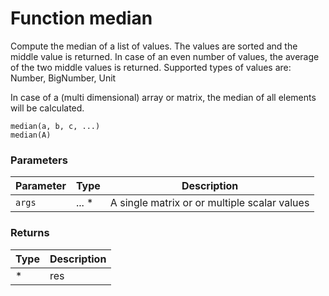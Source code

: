 # Function median

Compute the median of a list of values. The values are sorted and the
middle value is returned. In case of an even number of values,
the average of the two middle values is returned.
Supported types of values are: Number, BigNumber, Unit

In case of a (multi dimensional) array or matrix, the median of all
elements will be calculated.

    median(a, b, c, ...)
    median(A)


### Parameters

Parameter | Type | Description
--------- | ---- | -----------
`args` | ... * | A single matrix or or multiple scalar values

### Returns

Type | Description
---- | -----------
* | res




<!-- Note: This file is automatically generated from source code comments. Changes made in this file will be overridden. -->
